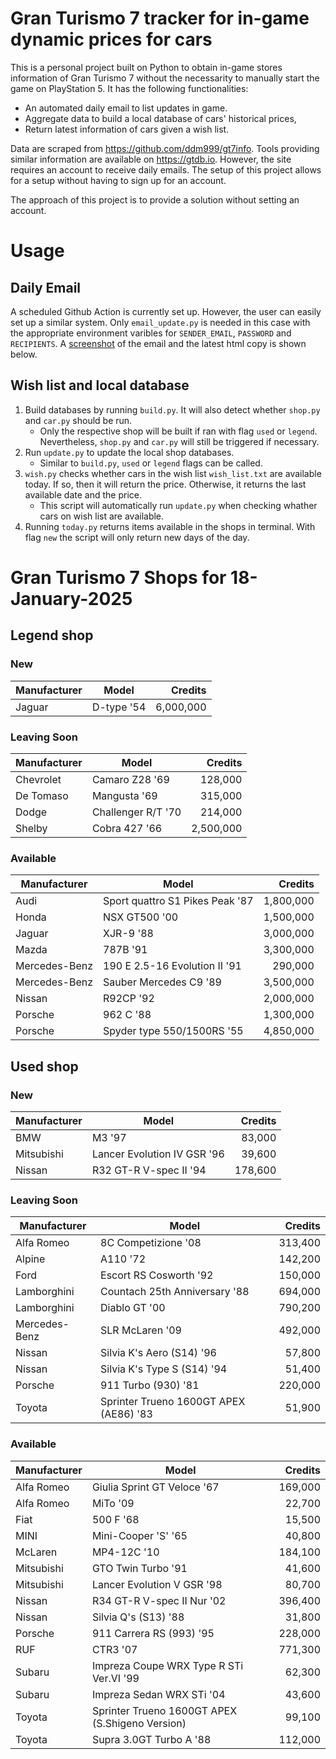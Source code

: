 # Gran Turismo 7 tracker for in-game dynamic prices for cars

This is a personal project built on Python to obtain in-game stores information of Gran Turismo 7 without the necessarity to manually start the game on PlayStation 5. It has the following functionalities:

- An automated daily email to list updates in game.
- Aggregate data to build a local database of cars' historical prices,
- Return latest information of cars given a wish list.

Data are scraped from https://github.com/ddm999/gt7info. Tools providing similar information are available on https://gtdb.io. However, the site requires an account to receive daily emails. The setup of this project allows for a setup without having to sign up for an account.

The approach of this project is to provide a solution without setting an account.

# Usage

## Daily Email

A scheduled Github Action is currently set up. However, the user can easily set up a similar system. Only `email_update.py` is needed in this case with the appropriate environment varibles for `SENDER_EMAIL`, `PASSWORD` and `RECIPIENTS`. A [screenshot](https://raw.githubusercontent.com/marcohoucheng/Gran-Turismo-7-Price-Tracker/main/data/email_screenshot.png) of the email and the latest html copy is shown below.

## Wish list and local database

1. Build databases by running `build.py`. It will also detect whether `shop.py` and `car.py` should be run.
    - Only the respective shop will be built if ran with flag `used` or `legend`. Nevertheless, `shop.py` and `car.py` will still be triggered if necessary.
2. Run `update.py` to update the local shop databases.
    - Similar to `build.py`, `used` or `legend` flags can be called.
3. `wish.py` checks whether cars in the wish list `wish_list.txt` are available today. If so, then it will return the price. Otherwise, it returns the last available date and the price.
    - This script will automatically run `update.py` when checking whather cars on wish list are available.
4. Running `today.py` returns items available in the shops in terminal. With flag `new` the script will only return new days of the day.


# Gran Turismo 7 Shops for 18-January-2025



## Legend shop

### New
 | Manufacturer | Model | Credits |
 | --- | --- | --: |
|Jaguar|D-type '54|6,000,000|

### Leaving Soon
 | Manufacturer | Model | Credits |
 | --- | --- | --: |
|Chevrolet|Camaro Z28 '69|128,000|
|De Tomaso|Mangusta '69|315,000|
|Dodge|Challenger R/T '70|214,000|
|Shelby|Cobra 427 '66|2,500,000|

### Available
 | Manufacturer | Model | Credits |
 | --- | --- | --: |
|Audi|Sport quattro S1 Pikes Peak '87|1,800,000|
|Honda|NSX GT500 '00|1,500,000|
|Jaguar|XJR-9 '88|3,000,000|
|Mazda|787B '91|3,300,000|
|Mercedes-Benz|190 E 2.5-16 Evolution II '91|290,000|
|Mercedes-Benz|Sauber Mercedes C9 '89|3,500,000|
|Nissan|R92CP '92|2,000,000|
|Porsche|962 C '88|1,300,000|
|Porsche|Spyder type 550/1500RS '55|4,850,000|


## Used shop

### New
 | Manufacturer | Model | Credits |
 | --- | --- | --: |
|BMW|M3 '97|83,000|
|Mitsubishi|Lancer Evolution IV GSR '96|39,600|
|Nissan|R32 GT-R V-spec II '94|178,600|

### Leaving Soon
 | Manufacturer | Model | Credits |
 | --- | --- | --: |
|Alfa Romeo|8C Competizione '08|313,400|
|Alpine|A110 '72|142,200|
|Ford|Escort RS Cosworth '92|150,000|
|Lamborghini|Countach 25th Anniversary '88|694,000|
|Lamborghini|Diablo GT '00|790,200|
|Mercedes-Benz|SLR McLaren '09|492,000|
|Nissan|Silvia K's Aero (S14) '96|57,800|
|Nissan|Silvia K's Type S (S14) '94|51,400|
|Porsche|911 Turbo (930) '81|220,000|
|Toyota|Sprinter Trueno 1600GT APEX (AE86) '83|51,900|

### Available
 | Manufacturer | Model | Credits |
 | --- | --- | --: |
|Alfa Romeo|Giulia Sprint GT Veloce '67|169,000|
|Alfa Romeo|MiTo '09|22,700|
|Fiat|500 F '68|15,500|
|MINI|Mini-Cooper 'S' '65|40,800|
|McLaren|MP4-12C '10|184,100|
|Mitsubishi|GTO Twin Turbo '91|41,600|
|Mitsubishi|Lancer Evolution V GSR '98|80,700|
|Nissan|R34 GT-R V-spec II Nur '02|396,400|
|Nissan|Silvia Q's (S13) '88|31,800|
|Porsche|911 Carrera RS (993) '95|228,000|
|RUF|CTR3 '07|771,300|
|Subaru|Impreza Coupe WRX Type R STi Ver.VI '99|62,300|
|Subaru|Impreza Sedan WRX STi '04|43,600|
|Toyota|Sprinter Trueno 1600GT APEX (S.Shigeno Version)|99,100|
|Toyota|Supra 3.0GT Turbo A '88|112,000|
